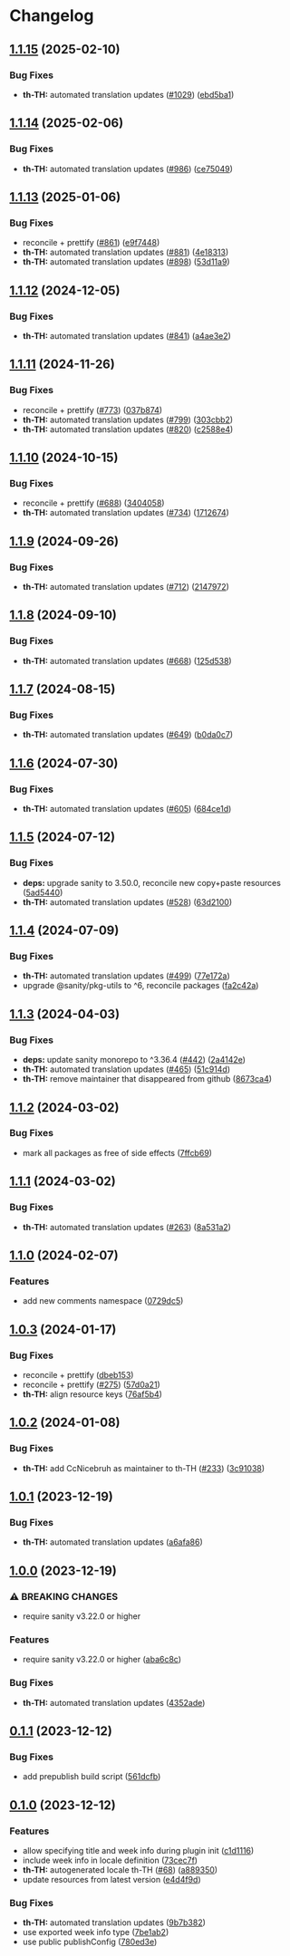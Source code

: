 # Changelog

## [1.1.15](https://github.com/sanity-io/locales/compare/locale-th-th-v1.1.14...locale-th-th-v1.1.15) (2025-02-10)


### Bug Fixes

* **th-TH:** automated translation updates ([#1029](https://github.com/sanity-io/locales/issues/1029)) ([ebd5ba1](https://github.com/sanity-io/locales/commit/ebd5ba1d831e37e6f1b3470076e2ea10a11bebb7))

## [1.1.14](https://github.com/sanity-io/locales/compare/locale-th-th-v1.1.13...locale-th-th-v1.1.14) (2025-02-06)


### Bug Fixes

* **th-TH:** automated translation updates ([#986](https://github.com/sanity-io/locales/issues/986)) ([ce75049](https://github.com/sanity-io/locales/commit/ce75049f27052d380c61753ea1e683f077165dd8))

## [1.1.13](https://github.com/sanity-io/locales/compare/locale-th-th-v1.1.12...locale-th-th-v1.1.13) (2025-01-06)


### Bug Fixes

* reconcile + prettify ([#861](https://github.com/sanity-io/locales/issues/861)) ([e9f7448](https://github.com/sanity-io/locales/commit/e9f7448460b48fc803bd6604aada91630348ab95))
* **th-TH:** automated translation updates ([#881](https://github.com/sanity-io/locales/issues/881)) ([4e18313](https://github.com/sanity-io/locales/commit/4e18313b4fd0c92a149182f94210a6724c63eb09))
* **th-TH:** automated translation updates ([#898](https://github.com/sanity-io/locales/issues/898)) ([53d11a9](https://github.com/sanity-io/locales/commit/53d11a99a0c18c17050fc45b8a335352900a5685))

## [1.1.12](https://github.com/sanity-io/locales/compare/locale-th-th-v1.1.11...locale-th-th-v1.1.12) (2024-12-05)


### Bug Fixes

* **th-TH:** automated translation updates ([#841](https://github.com/sanity-io/locales/issues/841)) ([a4ae3e2](https://github.com/sanity-io/locales/commit/a4ae3e2ac487ce60e6c6222299c1454b9b1fad1a))

## [1.1.11](https://github.com/sanity-io/locales/compare/locale-th-th-v1.1.10...locale-th-th-v1.1.11) (2024-11-26)


### Bug Fixes

* reconcile + prettify ([#773](https://github.com/sanity-io/locales/issues/773)) ([037b874](https://github.com/sanity-io/locales/commit/037b8747ab096387a988bef3e632812f7217f53f))
* **th-TH:** automated translation updates ([#799](https://github.com/sanity-io/locales/issues/799)) ([303cbb2](https://github.com/sanity-io/locales/commit/303cbb2e1be7ba71286ccd6e2e604127965e4da7))
* **th-TH:** automated translation updates ([#820](https://github.com/sanity-io/locales/issues/820)) ([c2588e4](https://github.com/sanity-io/locales/commit/c2588e48880e61dc2ed207eb9f3b58fdc80d7462))

## [1.1.10](https://github.com/sanity-io/locales/compare/locale-th-th-v1.1.9...locale-th-th-v1.1.10) (2024-10-15)


### Bug Fixes

* reconcile + prettify ([#688](https://github.com/sanity-io/locales/issues/688)) ([3404058](https://github.com/sanity-io/locales/commit/3404058c7a55c2163d680d84953f7ac5defb2066))
* **th-TH:** automated translation updates ([#734](https://github.com/sanity-io/locales/issues/734)) ([1712674](https://github.com/sanity-io/locales/commit/1712674084a0f8983b8cc5d9ea6cbac606bfc42b))

## [1.1.9](https://github.com/sanity-io/locales/compare/locale-th-th-v1.1.8...locale-th-th-v1.1.9) (2024-09-26)


### Bug Fixes

* **th-TH:** automated translation updates ([#712](https://github.com/sanity-io/locales/issues/712)) ([2147972](https://github.com/sanity-io/locales/commit/2147972568d42f9792b668b2d90cb7fa66131ef4))

## [1.1.8](https://github.com/sanity-io/locales/compare/locale-th-th-v1.1.7...locale-th-th-v1.1.8) (2024-09-10)


### Bug Fixes

* **th-TH:** automated translation updates ([#668](https://github.com/sanity-io/locales/issues/668)) ([125d538](https://github.com/sanity-io/locales/commit/125d538d18d94a1dda6fd415ffc646378815a2a9))

## [1.1.7](https://github.com/sanity-io/locales/compare/locale-th-th-v1.1.6...locale-th-th-v1.1.7) (2024-08-15)


### Bug Fixes

* **th-TH:** automated translation updates ([#649](https://github.com/sanity-io/locales/issues/649)) ([b0da0c7](https://github.com/sanity-io/locales/commit/b0da0c7706a1a5b840b85bb6fbd53692c2fbae6d))

## [1.1.6](https://github.com/sanity-io/locales/compare/locale-th-th-v1.1.5...locale-th-th-v1.1.6) (2024-07-30)


### Bug Fixes

* **th-TH:** automated translation updates ([#605](https://github.com/sanity-io/locales/issues/605)) ([684ce1d](https://github.com/sanity-io/locales/commit/684ce1d06bbdd431fd748f4c230bab0008f659dc))

## [1.1.5](https://github.com/sanity-io/locales/compare/locale-th-th-v1.1.4...locale-th-th-v1.1.5) (2024-07-12)


### Bug Fixes

* **deps:** upgrade sanity to 3.50.0, reconcile new copy+paste resources ([5ad5440](https://github.com/sanity-io/locales/commit/5ad5440692ba75d76b5de468a5ed5cdfd01de995))
* **th-TH:** automated translation updates ([#528](https://github.com/sanity-io/locales/issues/528)) ([63d2100](https://github.com/sanity-io/locales/commit/63d21000b3d2f1ad6880521e4e038b7c4e756bd8))

## [1.1.4](https://github.com/sanity-io/locales/compare/locale-th-th-v1.1.3...locale-th-th-v1.1.4) (2024-07-09)


### Bug Fixes

* **th-TH:** automated translation updates ([#499](https://github.com/sanity-io/locales/issues/499)) ([77e172a](https://github.com/sanity-io/locales/commit/77e172aecdcb0fd243f0ce623d27ea6dc7dcb6e4))
* upgrade @sanity/pkg-utils to ^6, reconcile packages ([fa2c42a](https://github.com/sanity-io/locales/commit/fa2c42a0e8550ead90dcc61fe1abcecdacf8fd20))

## [1.1.3](https://github.com/sanity-io/locales/compare/locale-th-th-v1.1.2...locale-th-th-v1.1.3) (2024-04-03)


### Bug Fixes

* **deps:** update sanity monorepo to ^3.36.4 ([#442](https://github.com/sanity-io/locales/issues/442)) ([2a4142e](https://github.com/sanity-io/locales/commit/2a4142e6e50eb5992b3432169cd71676c353276f))
* **th-TH:** automated translation updates ([#465](https://github.com/sanity-io/locales/issues/465)) ([51c914d](https://github.com/sanity-io/locales/commit/51c914dc17377f06c139be849920179819fc2925))
* **th-TH:** remove maintainer that disappeared from github ([8673ca4](https://github.com/sanity-io/locales/commit/8673ca481a10bbb391dcdb0afd718cc55795ccf3))

## [1.1.2](https://github.com/sanity-io/locales/compare/locale-th-th-v1.1.1...locale-th-th-v1.1.2) (2024-03-02)


### Bug Fixes

* mark all packages as free of side effects ([7ffcb69](https://github.com/sanity-io/locales/commit/7ffcb6939ba729c3c6c528d81e14a833b9096f50))

## [1.1.1](https://github.com/sanity-io/locales/compare/locale-th-th-v1.1.0...locale-th-th-v1.1.1) (2024-03-02)


### Bug Fixes

* **th-TH:** automated translation updates ([#263](https://github.com/sanity-io/locales/issues/263)) ([8a531a2](https://github.com/sanity-io/locales/commit/8a531a21ee4c020d14347286c133651d526e6ac1))

## [1.1.0](https://github.com/sanity-io/locales/compare/locale-th-th-v1.0.3...locale-th-th-v1.1.0) (2024-02-07)


### Features

* add new comments namespace ([0729dc5](https://github.com/sanity-io/locales/commit/0729dc52cd29ac2611250663a32a7f1a5a039500))

## [1.0.3](https://github.com/sanity-io/locales/compare/locale-th-th-v1.0.2...locale-th-th-v1.0.3) (2024-01-17)


### Bug Fixes

* reconcile + prettify ([dbeb153](https://github.com/sanity-io/locales/commit/dbeb153fc3f80207e357a888431d2fd739617821))
* reconcile + prettify ([#275](https://github.com/sanity-io/locales/issues/275)) ([57d0a21](https://github.com/sanity-io/locales/commit/57d0a21e05f631d47d74a2c029c9dcc3993bc7b0))
* **th-TH:** align resource keys ([76af5b4](https://github.com/sanity-io/locales/commit/76af5b40d861b5210bb99e4c0028ecf8c360c38a))

## [1.0.2](https://github.com/sanity-io/locales/compare/locale-th-th-v1.0.1...locale-th-th-v1.0.2) (2024-01-08)


### Bug Fixes

* **th-TH:** add CcNicebruh as maintainer to th-TH ([#233](https://github.com/sanity-io/locales/issues/233)) ([3c91038](https://github.com/sanity-io/locales/commit/3c910381fbca37d216410cd507a8014716f4b52d))

## [1.0.1](https://github.com/sanity-io/locales/compare/locale-th-th-v1.0.0...locale-th-th-v1.0.1) (2023-12-19)


### Bug Fixes

* **th-TH:** automated translation updates ([a6afa86](https://github.com/sanity-io/locales/commit/a6afa8671f71efa52a991d81505eba94d2c644a0))

## [1.0.0](https://github.com/sanity-io/locales/compare/locale-th-th-v0.1.1...locale-th-th-v1.0.0) (2023-12-19)


### ⚠ BREAKING CHANGES

* require sanity v3.22.0 or higher

### Features

* require sanity v3.22.0 or higher ([aba6c8c](https://github.com/sanity-io/locales/commit/aba6c8c3fd4f6e11b193b96a3821420f72ccc47d))


### Bug Fixes

* **th-TH:** automated translation updates ([4352ade](https://github.com/sanity-io/locales/commit/4352adef13af7735295520016a4aa9d1c526ca52))

## [0.1.1](https://github.com/sanity-io/locales/compare/locale-th-th-v0.1.0...locale-th-th-v0.1.1) (2023-12-12)


### Bug Fixes

* add prepublish build script ([561dcfb](https://github.com/sanity-io/locales/commit/561dcfb24ab12f98fcc590b0dbc2cf297ea60485))

## [0.1.0](https://github.com/sanity-io/locales/compare/locale-th-th-v0.0.1...locale-th-th-v0.1.0) (2023-12-12)


### Features

* allow specifying title and week info during plugin init ([c1d1116](https://github.com/sanity-io/locales/commit/c1d1116bab0c99c6506a9744e33d6cf282bf1c1b))
* include week info in locale definition ([73cec7f](https://github.com/sanity-io/locales/commit/73cec7fb69ac92a565282aac0d08f13b634372fb))
* **th-TH:** autogenerated locale th-TH ([#68](https://github.com/sanity-io/locales/issues/68)) ([a889350](https://github.com/sanity-io/locales/commit/a889350116f32fc6a345cf0fd60fadbe34623ee1))
* update resources from latest version ([e4d4f9d](https://github.com/sanity-io/locales/commit/e4d4f9daf8c2566f3ee7c9b002ac6d0051a2734c))


### Bug Fixes

* **th-TH:** automated translation updates ([9b7b382](https://github.com/sanity-io/locales/commit/9b7b38293513981b9ad5058b069f458431ef666a))
* use exported week info type ([7be1ab2](https://github.com/sanity-io/locales/commit/7be1ab27939e1836e000155c576362fb5f54bd3e))
* use public publishConfig ([780ed3e](https://github.com/sanity-io/locales/commit/780ed3e6d35198fedebd769e71bf1dcc09fc6528))
